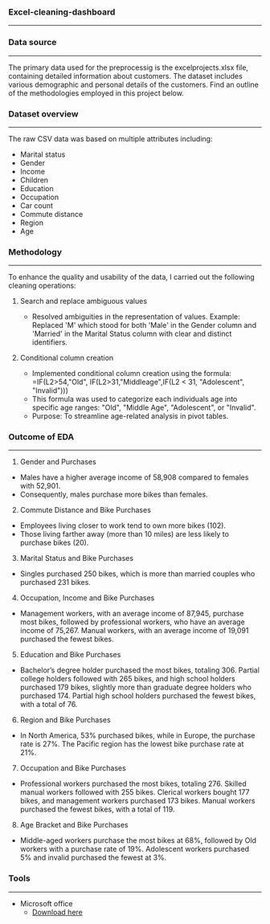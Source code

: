 ### Excel-cleaning-dashboard

---
### Data source 
---
The primary data used for the preprocessig is the excelprojects.xlsx file, containing detailed information about customers. The dataset includes various demographic and personal details of the customers. Find an outline of the methodologies employed in this project below.

### Dataset overview
---
The raw CSV data was based on multiple attributes including:
- Marital status
- Gender
- Income
- Children
- Education
- Occupation
- Car count
- Commute distance
- Region
- Age

### Methodology
---
To enhance the quality and usability of the data, I carried out the following cleaning operations:

1. Search and replace ambiguous values
    - Resolved ambiguities in the representation of values.
      Example: Replaced 'M' which stood for both 'Male' in the Gender column and 'Married' in the Marital Status column with clear and distinct identifiers.
   
2. Conditional column creation
    - Implemented conditional column creation using the formula:
          =IF(L2>54,"Old", IF(L2>31,"Middleage",IF(L2 < 31, "Adolescent", "Invalid")))
    - This formula was used to categorize each individuals age into specific age ranges: "Old", "Middle Age", "Adolescent", or "Invalid".
    - Purpose: To streamline age-related analysis in pivot tables.

### Outcome of EDA
---
1.	Gender and Purchases 	
- Males have a higher average income of 58,908 compared to females with 52,901.
- Consequently, males purchase more bikes than females.
  
2.	Commute Distance and Bike Purchases
- Employees living closer to work tend to own more bikes (102).
- Those living farther away (more than 10 miles) are less likely to purchase bikes (20).

3.	Marital Status and Bike Purchases
- Singles purchased 250 bikes, which is more than married couples who purchased 231 bikes.

4.	Occupation, Income and Bike Purchases
- Management workers, with an average income of 87,945, purchase most bikes, followed by professional workers, who have an average income of 75,267. Manual workers, with an average income of 19,091 purchased the fewest bikes.

5.	Education and Bike Purchases
- Bachelor’s degree holder purchased the most bikes, totaling 306. Partial college holders followed with 265 bikes, and high school holders purchased 179 bikes, slightly more than graduate degree holders who purchased 174. Partial high school holders purchased the fewest bikes, with a total of 76.

6.	Region and Bike Purchases
- In North America, 53% purchased bikes, while in Europe, the purchase rate is 27%. The Pacific region has the lowest bike purchase rate at 21%.

7.	Occupation and Bike Purchases
- Professional workers purchased the most bikes, totaling 276. Skilled manual workers followed with 255 bikes. Clerical workers bought 177 bikes, and management workers purchased
  173 bikes. Manual workers purchased the fewest bikes, with a total of 119.

8.	Age Bracket and Bike Purchases
- Middle-aged workers purchase the most bikes at 68%, followed by Old workers with a  purchase rate of 19%. Adolescent workers purchased 5% and invalid purchased the fewest at 3%.

### Tools
---
- Microsoft office
    - [Download here](https://www.microsoft.com/en-us/microsoft-365/microsoft-office)

